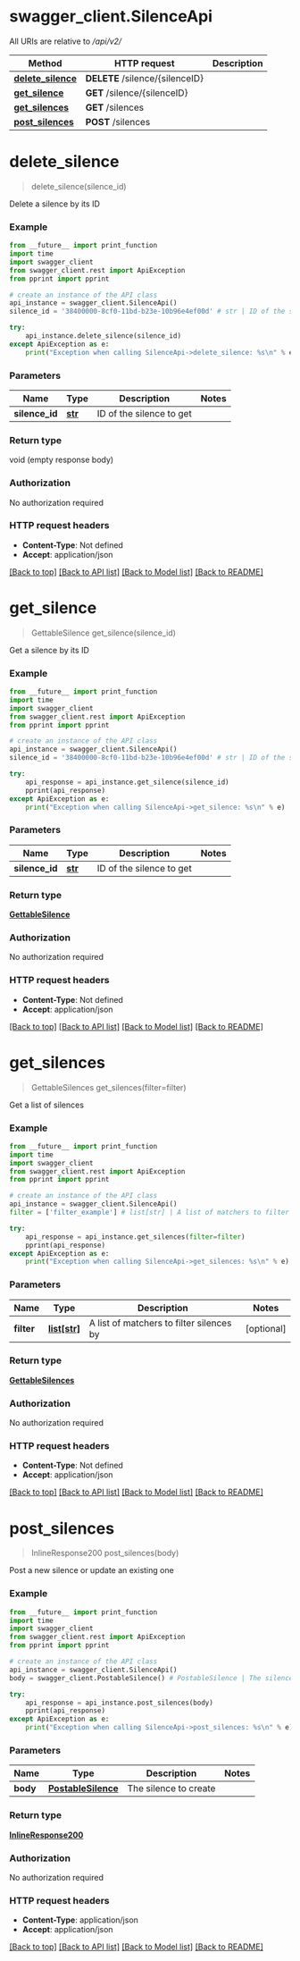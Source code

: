 # swagger_client.SilenceApi

All URIs are relative to */api/v2/*

Method | HTTP request | Description
------------- | ------------- | -------------
[**delete_silence**](SilenceApi.md#delete_silence) | **DELETE** /silence/{silenceID} | 
[**get_silence**](SilenceApi.md#get_silence) | **GET** /silence/{silenceID} | 
[**get_silences**](SilenceApi.md#get_silences) | **GET** /silences | 
[**post_silences**](SilenceApi.md#post_silences) | **POST** /silences | 

# **delete_silence**
> delete_silence(silence_id)



Delete a silence by its ID

### Example
```python
from __future__ import print_function
import time
import swagger_client
from swagger_client.rest import ApiException
from pprint import pprint

# create an instance of the API class
api_instance = swagger_client.SilenceApi()
silence_id = '38400000-8cf0-11bd-b23e-10b96e4ef00d' # str | ID of the silence to get

try:
    api_instance.delete_silence(silence_id)
except ApiException as e:
    print("Exception when calling SilenceApi->delete_silence: %s\n" % e)
```

### Parameters

Name | Type | Description  | Notes
------------- | ------------- | ------------- | -------------
 **silence_id** | [**str**](.md)| ID of the silence to get | 

### Return type

void (empty response body)

### Authorization

No authorization required

### HTTP request headers

 - **Content-Type**: Not defined
 - **Accept**: application/json

[[Back to top]](#) [[Back to API list]](../README.md#documentation-for-api-endpoints) [[Back to Model list]](../README.md#documentation-for-models) [[Back to README]](../README.md)

# **get_silence**
> GettableSilence get_silence(silence_id)



Get a silence by its ID

### Example
```python
from __future__ import print_function
import time
import swagger_client
from swagger_client.rest import ApiException
from pprint import pprint

# create an instance of the API class
api_instance = swagger_client.SilenceApi()
silence_id = '38400000-8cf0-11bd-b23e-10b96e4ef00d' # str | ID of the silence to get

try:
    api_response = api_instance.get_silence(silence_id)
    pprint(api_response)
except ApiException as e:
    print("Exception when calling SilenceApi->get_silence: %s\n" % e)
```

### Parameters

Name | Type | Description  | Notes
------------- | ------------- | ------------- | -------------
 **silence_id** | [**str**](.md)| ID of the silence to get | 

### Return type

[**GettableSilence**](GettableSilence.md)

### Authorization

No authorization required

### HTTP request headers

 - **Content-Type**: Not defined
 - **Accept**: application/json

[[Back to top]](#) [[Back to API list]](../README.md#documentation-for-api-endpoints) [[Back to Model list]](../README.md#documentation-for-models) [[Back to README]](../README.md)

# **get_silences**
> GettableSilences get_silences(filter=filter)



Get a list of silences

### Example
```python
from __future__ import print_function
import time
import swagger_client
from swagger_client.rest import ApiException
from pprint import pprint

# create an instance of the API class
api_instance = swagger_client.SilenceApi()
filter = ['filter_example'] # list[str] | A list of matchers to filter silences by (optional)

try:
    api_response = api_instance.get_silences(filter=filter)
    pprint(api_response)
except ApiException as e:
    print("Exception when calling SilenceApi->get_silences: %s\n" % e)
```

### Parameters

Name | Type | Description  | Notes
------------- | ------------- | ------------- | -------------
 **filter** | [**list[str]**](str.md)| A list of matchers to filter silences by | [optional] 

### Return type

[**GettableSilences**](GettableSilences.md)

### Authorization

No authorization required

### HTTP request headers

 - **Content-Type**: Not defined
 - **Accept**: application/json

[[Back to top]](#) [[Back to API list]](../README.md#documentation-for-api-endpoints) [[Back to Model list]](../README.md#documentation-for-models) [[Back to README]](../README.md)

# **post_silences**
> InlineResponse200 post_silences(body)



Post a new silence or update an existing one

### Example
```python
from __future__ import print_function
import time
import swagger_client
from swagger_client.rest import ApiException
from pprint import pprint

# create an instance of the API class
api_instance = swagger_client.SilenceApi()
body = swagger_client.PostableSilence() # PostableSilence | The silence to create

try:
    api_response = api_instance.post_silences(body)
    pprint(api_response)
except ApiException as e:
    print("Exception when calling SilenceApi->post_silences: %s\n" % e)
```

### Parameters

Name | Type | Description  | Notes
------------- | ------------- | ------------- | -------------
 **body** | [**PostableSilence**](PostableSilence.md)| The silence to create | 

### Return type

[**InlineResponse200**](InlineResponse200.md)

### Authorization

No authorization required

### HTTP request headers

 - **Content-Type**: application/json
 - **Accept**: application/json

[[Back to top]](#) [[Back to API list]](../README.md#documentation-for-api-endpoints) [[Back to Model list]](../README.md#documentation-for-models) [[Back to README]](../README.md)

